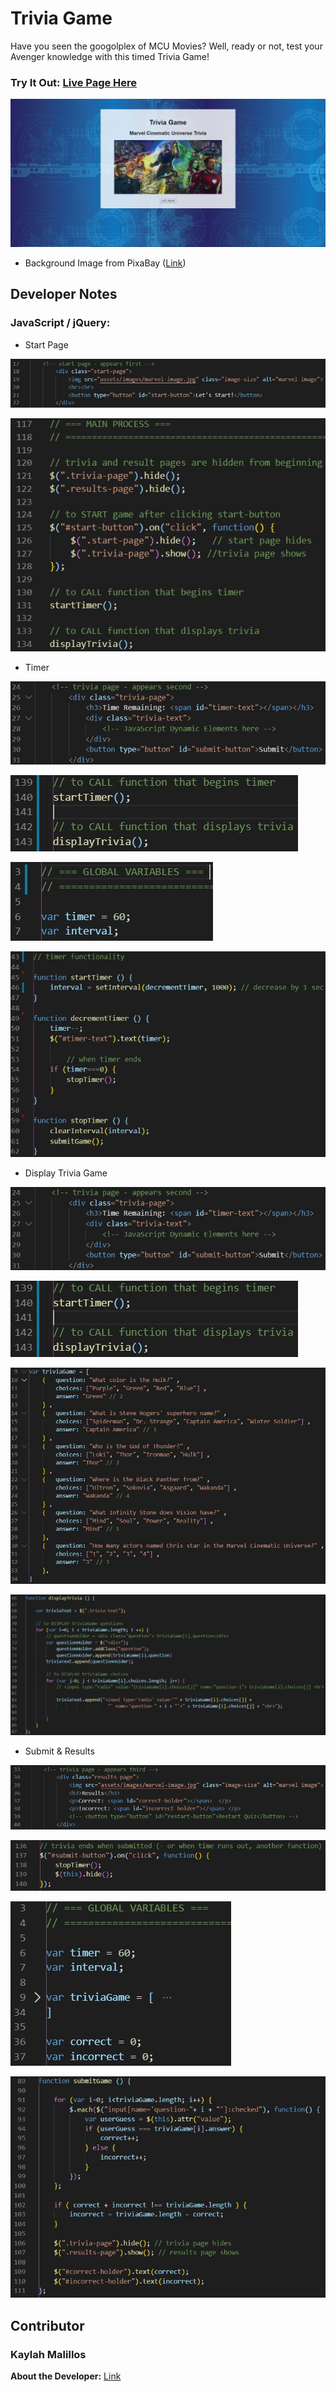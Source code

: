 # Trivia Game

Have you seen the googolplex of MCU Movies? Well, ready or not, test your Avenger knowledge with this timed Trivia Game! 

### Try It Out: [Live Page Here](https://kmalillos.github.io/TriviaGame/)

![Image](https://github.com/kmalillos/triviagame/blob/master/assets/readme/home.JPG)

* Background Image from PixaBay ([Link](https://pixabay.com/))

<!-- ## How It Works -->

## Developer Notes

### JavaScript / jQuery:

* Start Page

![Image](https://github.com/kmalillos/triviagame/blob/master/assets/readme/01.JPG)

![Image](https://github.com/kmalillos/triviagame/blob/master/assets/readme/02.JPG)

* Timer

![Image](https://github.com/kmalillos/triviagame/blob/master/assets/readme/03.JPG)

![Image](https://github.com/kmalillos/triviagame/blob/master/assets/readme/04.JPG)

![Image](https://github.com/kmalillos/triviagame/blob/master/assets/readme/05.JPG)

![Image](https://github.com/kmalillos/triviagame/blob/master/assets/readme/06.JPG)

* Display Trivia Game

![Image](https://github.com/kmalillos/triviagame/blob/master/assets/readme/03.JPG)

![Image](https://github.com/kmalillos/triviagame/blob/master/assets/readme/04.JPG)

![Image](https://github.com/kmalillos/triviagame/blob/master/assets/readme/07.JPG)

![Image](https://github.com/kmalillos/triviagame/blob/master/assets/readme/08.JPG)

* Submit & Results

![Image](https://github.com/kmalillos/triviagame/blob/master/assets/readme/09.JPG)

![Image](https://github.com/kmalillos/triviagame/blob/master/assets/readme/10.JPG)

![Image](https://github.com/kmalillos/triviagame/blob/master/assets/readme/11.JPG)

![Image](https://github.com/kmalillos/triviagame/blob/master/assets/readme/12.JPG)

## Contributor

### Kaylah Malillos

**About the Developer:** [Link](https://kmalillos.github.io/)

